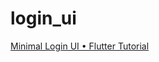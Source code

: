 # login_ui

[Minimal Login UI • Flutter Tutorial](https://www.youtube.com/watch?v=aJdIkRipgSk&ab_channel=MitchKoko)